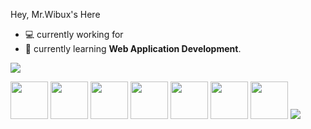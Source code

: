 Hey, Mr.Wibux's Here
 
- :computer: currently working for 
- :seedling: currently learning **Web Application Development**.
<a href="https://github.com/anuraghazra/github-readme-stats" alt="Thanks to Anurag Hazra for his great Github Readme Stats">
  <img src="https://github-readme-stats.vercel.app/api?username=muhammaddzaky&show_icons=true&theme=nightowl">
</a>
<p>
<img src="https://raw.githubusercontent.com/muhammaddzaky/MahdyMirzade/main/assets/icons/languages/c.svg" width="60px"/>
<img src="https://raw.githubusercontent.com/muhammaddzaky/MahdyMirzade/main/assets/icons/languages/c++.svg" width="60px"/>
<img src="https://raw.githubusercontent.com/MahdyMirzade/MahdyMirzade/main/assets/icons/languages/python.svg" width="60px"/>
<img src="https://raw.githubusercontent.com/MahdyMirzade/MahdyMirzade/main/assets/icons/languages/bash.svg" width="60px"/>
<img src="https://raw.githubusercontent.com/MahdyMirzade/MahdyMirzade/main/assets/icons/languages/php.svg" width="60px"/>
<img src="https://raw.githubusercontent.com/MahdyMirzade/MahdyMirzade/main/assets/icons/languages/html5.svg" width="60px"/>
<img src="https://raw.githubusercontent.com/MahdyMirzade/muhammaddzaky/main/assets/icons/languages/css3.svg" width="60px"/>
<img src="https://raw.githubusercontent.com/MahdyMirzade/muhammaddzaky/main/assets/icons/languages/javascript.svg" width=
</p>

